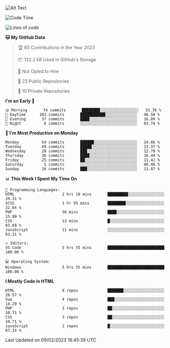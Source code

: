 ![Alt Text](https://media0.giphy.com/media/H48YKEw3fXrcvIF2xE/200w.gif?cid=82a1493badypnrqv7no5k2m47eq0kdlkwed89qw5z8bd6g57&rid=200w.gif)

<!--START_SECTION:waka-->
![Code Time](http://img.shields.io/badge/Code%20Time-6%20hrs%2051%20mins-blue)

![Lines of code](https://img.shields.io/badge/From%20Hello%20World%20I%27ve%20Written-440%20Thousand%20lines%20of%20code-blue)

**🐱 My GitHub Data** 

> 🏆 60 Contributions in the Year 2023
 > 
> 📦 132.2 kB Used in GitHub's Storage 
 > 
> 🚫 Not Opted to Hire
 > 
> 📜 23 Public Repositories 
 > 
> 🔑 10 Private Repositories  
 > 
**I'm an Early 🐤** 

```text
🌞 Morning       74 commits       ████████░░░░░░░░░░░░░░░░░   33.79 % 
🌆 Daytime      102 commits       ███████████░░░░░░░░░░░░░░   46.58 % 
🌃 Evening       37 commits       ████░░░░░░░░░░░░░░░░░░░░░   16.89 % 
🌙 Night          6 commits       ░░░░░░░░░░░░░░░░░░░░░░░░░   02.74 % 

```
📅 **I'm Most Productive on Monday** 

```text
Monday          54 commits       ██████░░░░░░░░░░░░░░░░░░░   24.66 % 
Tuesday         49 commits       █████░░░░░░░░░░░░░░░░░░░░   22.37 % 
Wednesday       28 commits       ███░░░░░░░░░░░░░░░░░░░░░░   12.79 % 
Thursday        36 commits       ████░░░░░░░░░░░░░░░░░░░░░   16.44 % 
Friday          25 commits       ██░░░░░░░░░░░░░░░░░░░░░░░   11.42 % 
Saturday         1 commits       ░░░░░░░░░░░░░░░░░░░░░░░░░   00.46 % 
Sunday          26 commits       ███░░░░░░░░░░░░░░░░░░░░░░   11.87 % 

```


📊 **This Week I Spent My Time On** 

```text
💬 Programming Languages: 
HTML                     2 hrs 19 mins       █████████░░░░░░░░░░░░░░░░   39.31 % 
SCSS                     1 hr 55 mins        ████████░░░░░░░░░░░░░░░░░   32.64 % 
PHP                      56 mins             ████░░░░░░░░░░░░░░░░░░░░░   15.90 % 
CSS                      13 mins             █░░░░░░░░░░░░░░░░░░░░░░░░   03.69 % 
JavaScript               11 mins             ░░░░░░░░░░░░░░░░░░░░░░░░░   03.31 % 

🔥 Editors: 
VS Code                  5 hrs 55 mins       █████████████████████████   100.00 % 

💻 Operating System: 
Windows                  5 hrs 55 mins       █████████████████████████   100.00 % 

```

**I Mostly Code in HTML** 

```text
HTML                     8 repos             ███████░░░░░░░░░░░░░░░░░░   28.57 % 
Vue                      4 repos             ███░░░░░░░░░░░░░░░░░░░░░░   14.29 % 
PHP                      3 repos             ██░░░░░░░░░░░░░░░░░░░░░░░   10.71 % 
CSS                      3 repos             ██░░░░░░░░░░░░░░░░░░░░░░░   10.71 % 
JavaScript               2 repos             █░░░░░░░░░░░░░░░░░░░░░░░░   07.14 % 

```



 Last Updated on 09/02/2023 18:45:39 UTC
<!--END_SECTION:waka-->
